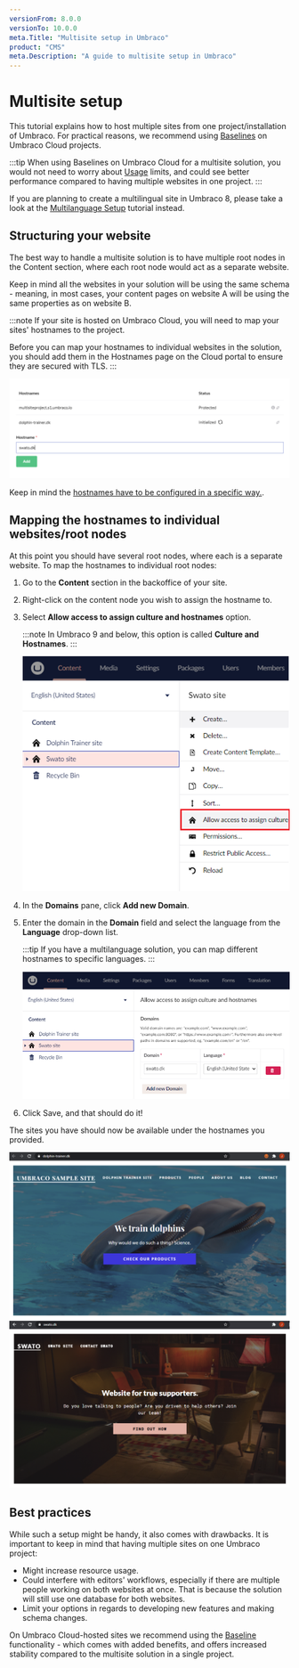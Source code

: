 ```yaml
---
versionFrom: 8.0.0
versionTo: 10.0.0
meta.Title: "Multisite setup in Umbraco"
product: "CMS"
meta.Description: "A guide to multisite setup in Umbraco"
---
```


# Multisite setup

This tutorial explains how to host multiple sites from one project/installation of Umbraco.
For practical reasons, we recommend using [Baselines](../../Umbraco-Cloud/Getting-Started/Baselines/) on Umbraco Cloud projects.

:::tip
When using Baselines on Umbraco Cloud for a multisite solution, you would not need to worry about [Usage](../../Umbraco-Cloud/Set-up/Usage/) limits, and could see better performance compared to having multiple websites in one project.
:::

If you are planning to create a multilingual site in Umbraco 8, please take a look at the [Multilanguage Setup](../Multilanguage-Setup/) tutorial instead.

## Structuring your website

The best way to handle a multisite solution is to have multiple root nodes in the Content section, where each root node would act as a separate website.

Keep in mind all the websites in your solution will be using the same schema - meaning, in most cases, your content pages on website A will be using the same properties as on website B.

:::note
If your site is hosted on Umbraco Cloud, you will need to map your sites' hostnames to the project.

Before you can map your hostnames to individual websites in the solution, you should add them in the Hostnames page on the Cloud portal to ensure they are secured with TLS.
:::

![Adding hostnames to the project](images/1-addinghostnames.png)

Keep in mind the [hostnames have to be configured in a specific way.](../../Umbraco-Cloud/Set-Up/Manage-Hostnames/).

## Mapping the hostnames to individual websites/root nodes

At this point you should have several root nodes, where each is a separate website. To map the hostnames to individual root nodes:

1. Go to the **Content** section in the backoffice of your site.
2. Right-click on the content node you wish to assign the hostname to.
3. Select **Allow access to assign culture and hostnames** option.

    :::note
    In Umbraco 9 and below, this option is called **Culture and Hostnames**.
    :::

    ![Culture and hostnames](images/2-culturehostnames-v10.png)

4. In the **Domains** pane, click **Add new Domain**.
5. Enter the domain in the **Domain** field and select the language from the **Language** drop-down list.

    :::tip
    If  you have a multilanguage solution, you can map different hostnames to specific languages.
    :::

    ![Culture and hostnames](images/3-culturehostnamesp2-v10.png)

6. Click Save, and that should do it!

The sites you have should now be available under the hostnames you provided.

![Dolphin site](images/6-dolphins.png)
![SWATO site](images/7-swato.png)

## Best practices

While such a setup might be handy, it also comes with drawbacks.
It is important to keep in mind that having multiple sites on one Umbraco project:

- Might increase resource usage.
- Could interfere with editors' workflows, especially if there are multiple people working on both websites at once. That is because the solution will still use one database for both websites.
- Limit your options in regards to developing new features and making schema changes.

On Umbraco Cloud-hosted sites we recommend using the [Baseline](../../Umbraco-Cloud/Getting-Started/Baselines/) functionality - which comes with added benefits, and offers increased stability compared to the multisite solution in a single project.
